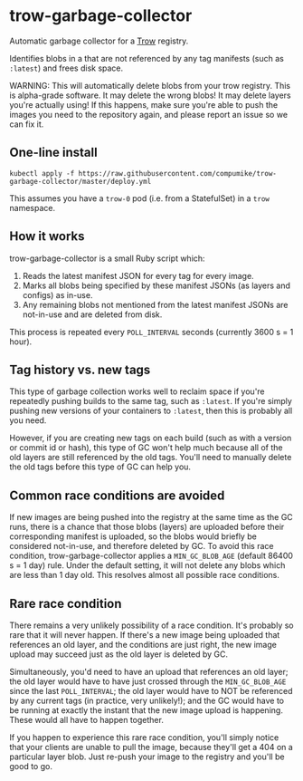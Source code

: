 # trow-garbage-collector

Automatic garbage collector for a [Trow](https://github.com/ContainerSolutions/trow/) registry.

Identifies blobs in a that are not referenced by any tag manifests (such as `:latest`) and frees disk space.

WARNING: This will automatically delete blobs from your trow registry. This is alpha-grade software. It may delete the wrong blobs! It may delete layers you're actually using! If this happens, make sure you're able to push the images you need to the repository again, and please report an issue so we can fix it.

## One-line install

```shell
kubectl apply -f https://raw.githubusercontent.com/compumike/trow-garbage-collector/master/deploy.yml
```

This assumes you have a `trow-0` pod (i.e. from a StatefulSet) in a `trow` namespace.

## How it works

trow-garbage-collector is a small Ruby script which:

1. Reads the latest manifest JSON for every tag for every image.
1. Marks all blobs being specified by these manifest JSONs (as layers and configs) as in-use.
1. Any remaining blobs not mentioned from the latest manifest JSONs are not-in-use and are deleted from disk.

This process is repeated every `POLL_INTERVAL` seconds (currently 3600 s = 1 hour).

## Tag history vs. new tags

This type of garbage collection works well to reclaim space if you're repeatedly pushing builds to the same tag, such as `:latest`. If you're simply pushing new versions of your containers to `:latest`, then this is probably all you need.

However, if you are creating new tags on each build (such as with a version or commit id or hash), this type of GC won't help much because all of the old layers are still referenced by the old tags. You'll need to manually delete the old tags before this type of GC can help you.

## Common race conditions are avoided

If new images are being pushed into the registry at the same time as the GC runs, there is a chance that those blobs (layers) are uploaded before their corresponding manifest is uploaded, so the blobs would briefly be considered not-in-use, and therefore deleted by GC. To avoid this race condition, trow-garbage-collector applies a `MIN_GC_BLOB_AGE` (default 86400 s = 1 day) rule. Under the default setting, it will not delete any blobs which are less than 1 day old. This resolves almost all possible race conditions.

## Rare race condition

There remains a very unlikely possibility of a race condition. It's probably so rare that it will never happen. If there's a new image being uploaded that references an old layer, and the conditions are just right, the new image upload may succeed just as the old layer is deleted by GC.

Simultaneously, you'd need to have an upload that references an old layer; the old layer would have to have just crossed through the `MIN_GC_BLOB_AGE` since the last `POLL_INTERVAL`; the old layer would have to NOT be referenced by any current tags (in practice, very unlikely!); and the GC would have to be running at exactly the instant that the new image upload is happening. These would all have to happen together.

If you happen to experience this rare race condition, you'll simply notice that your clients are unable to pull the image, because they'll get a 404 on a particular layer blob. Just re-push your image to the registry and you'll be good to go.
